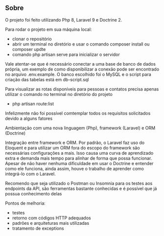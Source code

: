 ## Sobre

O projeto foi feito utilizando Php 8, Laravel 9 e Doctrine 2.

Para rodar o projeto em sua máquina local:

-   clonar o repositório
-   abrir um terminal no diretório e usar o comando composer install ou composer updte
-   comando php artisan serve para inicializar o servidor

Vale atentar-se que é necessário conectar a uma base de banco de dados própria, um exemplo de como
disponibilizar a conexão pode ser encontrado no arquivo .env.example. O banco escolhido foi o MySQL e
o script para criação das tabelas está em db-script.sql

Para visualizar as rotas disponíveis para pessoas e contatos precisa apenas utilizar o comando no terminal no diretório do projeto

-   php artisan route:list

Infelizmente não foi possível comtemplar todos os requisitos solicitados devido a alguns fatores

Ambientação com uma nova linguagem (Php), framework (Laravel) e ORM (Doctrine)

Integração entre framework e ORM. Por padrão, o Laravel faz uso do Eloquent e para utilizar um ORM
fora do escopo do framework são necessárias configurações a mais. Isso causa uma curva de aprendizado extra e demanda mais tempo para alinhar de forma que possa funcionar. Apesar de não haver nenhuma dificuldade em usar o Doctrine e entender como ele funciona, ainda assim, houve o trabalho de aprender como integrá-lo com o Laravel.

Recomendo que seja utilizado o Postman ou Insomnia para os testes aos endpoints da API, são ferramentas bastante conhecidas e é possível que já possua conhecimento delas

Pontos de melhoria:

-   testes
-   retorno com códigos HTTP adequados
-   padrões e arquiteturas mais utilizadas
-   tratamento de exceptions
